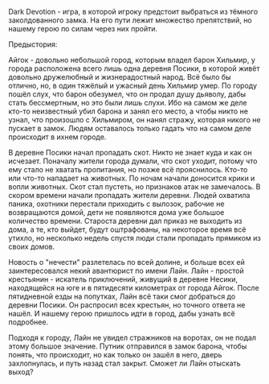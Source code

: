   Dark Devotion - игра, в которой игроку предстоит выбраться из тёмного заколдованного замка. На его пути лежит множество препятствий, 
но нашему герою по силам через них пройти.

Предыстория:

  Айгок - довольно небольшой город, которым владел барон Хильмир, у города расположена всего лишь одна деревня Посики, в которой живёт 
довольно дружелюбный и жизнерадостный народ. Всё было бы отлично, но, в один тяжёлый и ужасный день Хильмир умер. По городу пошёл 
слух, что барон обезумел, что он продал душу дьяволу, дабы стать бессмертным, но это были лишь слухи. Ибо на самом же деле кто-то 
неизвестный убил барона и занял его место, а чтобы никто не узнал, что произошло с Хильмиром, он нанял стражу, которая никого не 
пускает в замок. Людям оставалось только гадать что на самом деле происходит в ихнем городе.

  В деревне Посики начал пропадать скот.  Никто не знает куда и как он исчезает. Поначалу жители города думали, что скот уходит, потому
что ему стало не хватать пропитания, но позже всё прояснилось. Кто-то или что-то нападает на животных. По ночам начали доносится 
крики и вопли животных. Скот стал пустеть, но признаков атак не замечалось. В скором времени начали пропадать жители деревни. Людей 
охватила паника, охотники перестали приходить с вылозок, рабочие не возвращаются домой, дети не появляются дома уже большое количество 
времени. Староста деревни дал приказ не выходить из дома, а те, кто выйдет, будут оштрафованы, на некоторое время всё утихло, но 
несколько недель спустя люди стали пропадать прямиком из своих домов.

  Новость о "нечести" разлетелась по всей долине, и больше всех ей заинтересовался некий авантюрист по имени Лайн. Лайн - простой 
крестьянин - искатель приключений, живущий в деревне Несики, находящейся на юге и в пятидесяти километрах от города Айгок. После 
пятидневной езды на попутках, Лайн всё таки смог добраться до деревни Посики. Он распросил всех крестьян, но точного ответа не нашёл. 
И нашему герою пришлось идти в город, дабы узнать всё подробнее.

  Подходя к городу, Лайн не увидел стражников на воротах, он не подал этому большое значение. Путник отправился в замок барона, чтобы 
понять, что происходит, но как только он зашёл в него, дверь захлопнулась, и путь назад стал закрыт. Сможет ли Лайн отыскать выход?

